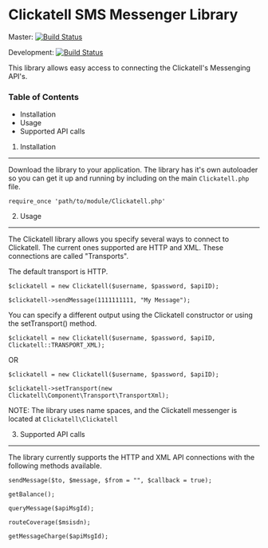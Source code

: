Clickatell SMS Messenger Library
================================

Master: [![Build Status](https://secure.travis-ci.org/arcturial/clickatell.png?branch=master)](http://travis-ci.org/arcturial/clickatell)

Development: [![Build Status](https://secure.travis-ci.org/arcturial/clickatell.png?branch=dev)](http://travis-ci.org/arcturial/clickatell)

This library allows easy access to connecting the Clickatell's Messenging API's.

### Table of Contents
* Installation
* Usage
* Supported API calls


1. Installation
------------------

Download the library to your application. The library has it's own autoloader so you can get it up and running by including on the main `Clickatell.php` file.

`require_once 'path/to/module/Clickatell.php'`


2. Usage
------------------

The Clickatell library allows you specify several ways to connect to Clickatell. The current ones supported are HTTP and XML. These connections are called "Transports".

The default transport is HTTP.

`$clickatell = new Clickatell($username, $password, $apiID);`

`$clickatell->sendMessage(1111111111, "My Message");`

You can specify a different output using the Clickatell constructor or using the setTransport() method.

`$clickatell = new Clickatell($username, $password, $apiID, Clickatell::TRANSPORT_XML);`

OR

`$clickatell = new Clickatell($username, $password, $apiID);`

`$clickatell->setTransport(new Clickatell\Component\Transport\TransportXml);`

NOTE: The library uses name spaces, and the Clickatell messenger is located at `Clickatell\Clickatell`

3. Supported API calls
------------------

The library currently supports the HTTP and XML API connections with the following methods available.

`sendMessage($to, $message, $from = "", $callback = true);`

`getBalance();`

`queryMessage($apiMsgId);`

`routeCoverage($msisdn);`

`getMessageCharge($apiMsgId);`